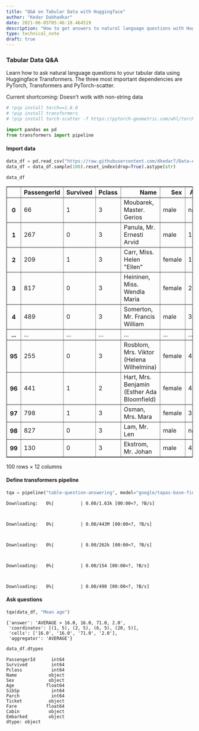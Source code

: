 ```yaml
---
title: "Q&A on Tabular Data with Huggingface"
author: "Kedar Dabhadkar"
date: 2021-06-05T05:46:18.464519
description: "How to get answers to natural language questions with Huggingface"
type: technical_note
draft: true
---
```

### Tabular Data Q&A

Learn how to ask natural language questions to your tabular data using Huggingface Transformers. The three most important dependencies are PyTorch, Transformers and PyTorch-scatter.

Current shortcoming: Doesn't wotk with non-string data


```python
# !pip install torch==1.8.0
# !pip install transformers
# !pip install torch-scatter -f https://pytorch-geometric.com/whl/torch-1.8.0+cpu.html
```


```python
import pandas as pd
from transformers import pipeline
```

#### Import data


```python
data_df = pd.read_csv("https://raw.githubusercontent.com/dkedar7/Data-Analyzer/master/Analyzer/titanic.csv")
data_df = data_df.sample(100).reset_index(drop=True).astype(str)
```


```python
data_df
```




<div>
<style scoped>
    .dataframe tbody tr th:only-of-type {
        vertical-align: middle;
    }

    .dataframe tbody tr th {
        vertical-align: top;
    }

    .dataframe thead th {
        text-align: right;
    }
</style>
<table border="1" class="dataframe">
  <thead>
    <tr style="text-align: right;">
      <th></th>
      <th>PassengerId</th>
      <th>Survived</th>
      <th>Pclass</th>
      <th>Name</th>
      <th>Sex</th>
      <th>Age</th>
      <th>SibSp</th>
      <th>Parch</th>
      <th>Ticket</th>
      <th>Fare</th>
      <th>Cabin</th>
      <th>Embarked</th>
    </tr>
  </thead>
  <tbody>
    <tr>
      <th>0</th>
      <td>66</td>
      <td>1</td>
      <td>3</td>
      <td>Moubarek, Master. Gerios</td>
      <td>male</td>
      <td>nan</td>
      <td>1</td>
      <td>1</td>
      <td>2661</td>
      <td>15.2458</td>
      <td>nan</td>
      <td>C</td>
    </tr>
    <tr>
      <th>1</th>
      <td>267</td>
      <td>0</td>
      <td>3</td>
      <td>Panula, Mr. Ernesti Arvid</td>
      <td>male</td>
      <td>16.0</td>
      <td>4</td>
      <td>1</td>
      <td>3101295</td>
      <td>39.6875</td>
      <td>nan</td>
      <td>S</td>
    </tr>
    <tr>
      <th>2</th>
      <td>209</td>
      <td>1</td>
      <td>3</td>
      <td>Carr, Miss. Helen "Ellen"</td>
      <td>female</td>
      <td>16.0</td>
      <td>0</td>
      <td>0</td>
      <td>367231</td>
      <td>7.75</td>
      <td>nan</td>
      <td>Q</td>
    </tr>
    <tr>
      <th>3</th>
      <td>817</td>
      <td>0</td>
      <td>3</td>
      <td>Heininen, Miss. Wendla Maria</td>
      <td>female</td>
      <td>23.0</td>
      <td>0</td>
      <td>0</td>
      <td>STON/O2. 3101290</td>
      <td>7.925</td>
      <td>nan</td>
      <td>S</td>
    </tr>
    <tr>
      <th>4</th>
      <td>489</td>
      <td>0</td>
      <td>3</td>
      <td>Somerton, Mr. Francis William</td>
      <td>male</td>
      <td>30.0</td>
      <td>0</td>
      <td>0</td>
      <td>A.5. 18509</td>
      <td>8.05</td>
      <td>nan</td>
      <td>S</td>
    </tr>
    <tr>
      <th>...</th>
      <td>...</td>
      <td>...</td>
      <td>...</td>
      <td>...</td>
      <td>...</td>
      <td>...</td>
      <td>...</td>
      <td>...</td>
      <td>...</td>
      <td>...</td>
      <td>...</td>
      <td>...</td>
    </tr>
    <tr>
      <th>95</th>
      <td>255</td>
      <td>0</td>
      <td>3</td>
      <td>Rosblom, Mrs. Viktor (Helena Wilhelmina)</td>
      <td>female</td>
      <td>41.0</td>
      <td>0</td>
      <td>2</td>
      <td>370129</td>
      <td>20.2125</td>
      <td>nan</td>
      <td>S</td>
    </tr>
    <tr>
      <th>96</th>
      <td>441</td>
      <td>1</td>
      <td>2</td>
      <td>Hart, Mrs. Benjamin (Esther Ada Bloomfield)</td>
      <td>female</td>
      <td>45.0</td>
      <td>1</td>
      <td>1</td>
      <td>F.C.C. 13529</td>
      <td>26.25</td>
      <td>nan</td>
      <td>S</td>
    </tr>
    <tr>
      <th>97</th>
      <td>798</td>
      <td>1</td>
      <td>3</td>
      <td>Osman, Mrs. Mara</td>
      <td>female</td>
      <td>31.0</td>
      <td>0</td>
      <td>0</td>
      <td>349244</td>
      <td>8.6833</td>
      <td>nan</td>
      <td>S</td>
    </tr>
    <tr>
      <th>98</th>
      <td>827</td>
      <td>0</td>
      <td>3</td>
      <td>Lam, Mr. Len</td>
      <td>male</td>
      <td>nan</td>
      <td>0</td>
      <td>0</td>
      <td>1601</td>
      <td>56.4958</td>
      <td>nan</td>
      <td>S</td>
    </tr>
    <tr>
      <th>99</th>
      <td>130</td>
      <td>0</td>
      <td>3</td>
      <td>Ekstrom, Mr. Johan</td>
      <td>male</td>
      <td>45.0</td>
      <td>0</td>
      <td>0</td>
      <td>347061</td>
      <td>6.975</td>
      <td>nan</td>
      <td>S</td>
    </tr>
  </tbody>
</table>
<p>100 rows × 12 columns</p>
</div>



#### Define transformers pipeline


```python
tqa = pipeline("table-question-answering", model="google/tapas-base-finetuned-wtq")
```


    Downloading:   0%|          | 0.00/1.63k [00:00<?, ?B/s]



    Downloading:   0%|          | 0.00/443M [00:00<?, ?B/s]



    Downloading:   0%|          | 0.00/262k [00:00<?, ?B/s]



    Downloading:   0%|          | 0.00/154 [00:00<?, ?B/s]



    Downloading:   0%|          | 0.00/490 [00:00<?, ?B/s]


#### Ask questions


```python
tqa(data_df, "Mean age")
```




    {'answer': 'AVERAGE > 16.0, 16.0, 71.0, 2.0',
     'coordinates': [(1, 5), (2, 5), (6, 5), (20, 5)],
     'cells': ['16.0', '16.0', '71.0', '2.0'],
     'aggregator': 'AVERAGE'}




```python
data_df.dtypes
```




    PassengerId      int64
    Survived         int64
    Pclass           int64
    Name            object
    Sex             object
    Age            float64
    SibSp            int64
    Parch            int64
    Ticket          object
    Fare           float64
    Cabin           object
    Embarked        object
    dtype: object




```python

```
